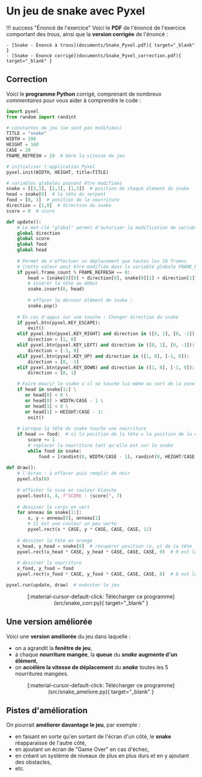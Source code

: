 # Un jeu de snake avec Pyxel

!!! success "Énoncé de l'exercice"
    Voici le **PDF** de l'énoncé de l'exercice comportant des *trous*, ainsi que la **version corrigée** de l'énoncé :

    - [Snake - Énoncé à trous](documents/Snake_Pyxel.pdf){ target="_blank" }
    - [Snake - Énoncé corrigé](documents/Snake_Pyxel_correction.pdf){ target="_blank" }

## Correction

Voici le **programme Python** corrigé, comprenant de nombreux *commentaires* pour vous aider à comprendre le code :

```python
import pyxel
from random import randint

# constantes de jeu (ne sont pas modifiées)
TITLE = "snake"
WIDTH = 200
HEIGHT = 160
CASE = 20
FRAME_REFRESH = 10  # Gère la vitesse de jeu

# initialiser l'application Pyxel
pyxel.init(WIDTH, HEIGHT, title=TITLE)

# variables globales pouvant être modifiées
snake = [[3,3], [2,3], [1,3]]  # position de chaque élément du snake
head = snake[0]  # la tête du serpent
food = [8, 3]  # position de la nourriture
direction = [1,0]  # direction du snake
score = 0  # score

def update():
    # Le mot-clé "global" permet d'autoriser la modification de variables globales
    global direction
    global score
    global food
    global head
    
    # Permet de n'effectuer un déplacement que toutes les 10 frames
    # (cette valeur peut être modifiée dans la variable globale FRAME_REFRESH)
    if pyxel.frame_count % FRAME_REFRESH == 0:
        head = [snake[0][0] + direction[0], snake[0][1] + direction[1]]
        # insérer la tête au début
        snake.insert(0, head)
        
        # effacer le dernier élément de snake :
        snake.pop()
    
    # En cas d'appui sur une touche : Changer direction du snake
    if pyxel.btn(pyxel.KEY_ESCAPE):
        exit()
    elif pyxel.btn(pyxel.KEY_RIGHT) and direction in ([0, 1], [0, -1]):
        direction = [1, 0]
    elif pyxel.btn(pyxel.KEY_LEFT) and direction in ([0, 1], [0, -1]):
        direction = [-1, 0]
    elif pyxel.btn(pyxel.KEY_UP) and direction in ([1, 0], [-1, 0]):
        direction = [0, -1]
    elif pyxel.btn(pyxel.KEY_DOWN) and direction in ([1, 0], [-1, 0]):
        direction = [0, 1]

    # Faire mourir le snake s'il se touche lui-même ou sort de la zone
    if head in snake[1:] \
       or head[0] < 0 \
       or head[0] > WIDTH/CASE - 1 \
       or head[1] < 0 \
       or head[1] > HEIGHT/CASE - 1:
        exit()
    
    # Lorsque la tête du snake touche une nourriture
    if head == food:  # si la position de la tête = la position de la nourriture
        score += 1
        # replacer la nourriture tant qu'elle est sur le snake
        while food in snake:
            food = [randint(0, WIDTH/CASE - 1), randint(0, HEIGHT/CASE - 1)]
    
def draw():
    # l'écran : à effacer puis remplir de noir
    pyxel.cls(0)
    
    # afficher le scoe en couleur blanche
    pyxel.text(4, 4, f"SCORE : {score}", 7)
    
    # dessiner le corps en vert
    for anneau in snake[1:]:
        x, y = anneau[0], anneau[1]
        # 11 est une couleur un peu verte
        pyxel.rect(x * CASE, y * CASE, CASE, CASE, 11)
    
    # dessiner la tête en orange
    x_head, y_head = snake[0]  # récupérer position (x, y) de la tête
    pyxel.rect(x_head * CASE, y_head * CASE, CASE, CASE, 9)  # 9 est la couleur orange
    
    # dessiner la nourriture
    x_food, y_food = food
    pyxel.rect(x_food * CASE, y_food * CASE, CASE, CASE, 8)  # 8 est la couleur rose

pyxel.run(update, draw)  # exécuter le jeu
```

<center>
[:material-cursor-default-click: Télécharger ce programme](src/snake_corr.py){ target="_blank" }
</center>

## Une version améliorée

Voici une **version améliorée** du jeu dans laquelle :

- on a agrandit la **fenêtre de jeu**,
- à chaque **nourriture mangée**, la **queue** du ***snake* augmente d'un élément**,
- on **accélère la vitesse de déplacement** du ***snake*** toutes les 5 nourritures mangées.

<center>
[:material-cursor-default-click: Télécharger ce programme](src/snake_ameliore.py){ target="_blank" }
</center>

## Pistes d'amélioration

On pourrait **améliorer davantage le jeu**, par exemple :

- en faisant en sorte qu'en sortant de l'écran d'un côté, le **snake** réapparaisse de l'autre côté,
- en ajoutant un écran de "Game Over" en cas d'échec,
- en créant un système de niveaux de plus en plus durs et en y ajoutant des obstacles,
- etc.